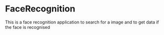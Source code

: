 # FaceRecognition
This is a face recognition application to search for a image and to get data if the face is recognised
